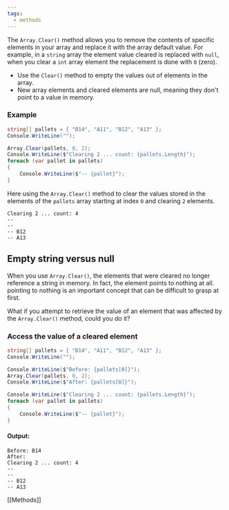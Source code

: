 ```yaml
---
tags:
  - methods
---
```

The `Array.Clear()` method allows you to remove the contents of specific elements in your array and replace it with the array default value. For example, in a `string` array the element value cleared is replaced with `null`, when you clear a `int` array element the replacement is done with `0` (zero).

- Use the `Clear()` method to empty the values out of elements in the array.
- New array elements and cleared elements are null, meaning they don't point to a value in memory.
### Example

```cs
string[] pallets = { "B14", "A11", "B12", "A13" };
Console.WriteLine("");

Array.Clear(pallets, 0, 2);
Console.WriteLine($"Clearing 2 ... count: {pallets.Length}");
foreach (var pallet in pallets)
{
    Console.WriteLine($"-- {pallet}");
}
```
Here using the `Array.Clear()` method to clear the values stored in the elements of the `pallets` array starting at index `0` and clearing `2` elements.

```output
Clearing 2 ... count: 4
-- 
-- 
-- B12
-- A13
```

## Empty string versus null

When you use `Array.Clear()`, the elements that were cleared no longer reference a string in memory. In fact, the element points to nothing at all. pointing to nothing is an important concept that can be difficult to grasp at first.

What if you attempt to retrieve the value of an element that was affected by the `Array.Clear()` method, could you do it?

### Access the value of a cleared element

```cs
string[] pallets = { "B14", "A11", "B12", "A13" };
Console.WriteLine("");

Console.WriteLine($"Before: {pallets[0]}");
Array.Clear(pallets, 0, 2);
Console.WriteLine($"After: {pallets[0]}");

Console.WriteLine($"Clearing 2 ... count: {pallets.Length}");
foreach (var pallet in pallets)
{
    Console.WriteLine($"-- {pallet}");
}
```

#### Output:
```output
Before: B14
After:
Clearing 2 ... count: 4
--
--
-- B12
-- A13
```

[[Methods]]